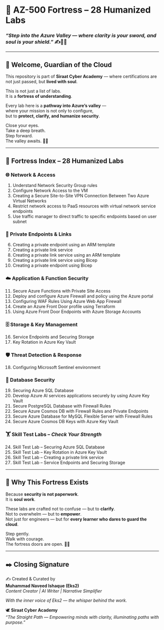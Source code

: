 # 🏰 AZ-500 Fortress – 28 Humanized Labs  
### _“Step into the Azure Valley — where clarity is your sword, and soul is your shield.”_ ✍️🌸🔐  

---

## 🌌 Welcome, Guardian of the Cloud  

This repository is part of **Siraat Cyber Academy** — where certifications are not just passed, but **lived with soul**.  

This is not just a list of labs.  
It is a **fortress of understanding**.  

Every lab here is a **pathway into Azure’s valley** —  
where your mission is not only to configure,  
but to **protect, clarify, and humanize security**.  

Close your eyes.  
Take a deep breath.  
Step forward.  
The valley awaits. 🌿✨  

---

## 🔐 Fortress Index – 28 Humanized Labs  

### 🌐 Network & Access  
1. Understand Network Security Group rules  
2. Configure Network Access to the VM  
3. Creating a Secure Site-to-Site VPN Connection Between Two Azure Virtual Networks  
4. Restrict network access to PaaS resources with virtual network service endpoints  
5. Use traffic manager to direct traffic to specific endpoints based on user subnet  

### 🔗 Private Endpoints & Links  
6. Creating a private endpoint using an ARM template  
7. Creating a private link service  
8. Creating a private link service using an ARM template  
9. Creating a private link service using Bicep  
10. Creating a private endpoint using Bicep  

### ☁️ Application & Function Security  
11. Secure Azure Functions with Private Site Access  
12. Deploy and configure Azure Firewall and policy using the Azure portal  
13. Configuring WAF Rules Using Azure Web App Firewall  
14. Create an Azure Front Door profile using Terraform  
15. Using Azure Front Door Endpoints with Azure Storage Accounts  

### 🗄️ Storage & Key Management  
16. Service Endpoints and Securing Storage  
17. Key Rotation in Azure Key Vault  

### 🛡️ Threat Detection & Response  
18. Configuring Microsoft Sentinel environment  

### 🧩 Database Security  
19. Securing Azure SQL Database  
20. Develop Azure AI services applications securely by using Azure Key Vault  
21. Secure PostgreSQL Database with Firewall Rules  
22. Secure Azure Cosmos DB with Firewall Rules and Private Endpoints  
23. Secure Azure Database for MySQL Flexible Server with Firewall Rules  
28. Secure Azure Cosmos DB Keys with Azure Key Vault  

### 🏋️ Skill Test Labs – _Check Your Strength_  
24. Skill Test Lab – Securing Azure SQL Database  
25. Skill Test Lab – Key Rotation in Azure Key Vault  
26. Skill Test Lab – Creating a private link service  
27. Skill Test Lab – Service Endpoints and Securing Storage  

---

## 🌈 Why This Fortress Exists  

Because **security is not paperwork**.  
It is **soul work**.  

These labs are crafted not to confuse — but to **clarify**.  
Not to overwhelm — but to **empower**.  
Not just for engineers — but for **every learner who dares to guard the cloud**.  

Step gently.  
Walk with courage.  
The fortress doors are open. 🚪✨  

---

## ✒️ Closing Signature  

✍️ Created & Curated by  
**Muhammad Naveed Ishaque (Eks2)**  
_Content Creator | AI Writer | Narrative Simplifier_  

_With the inner voice of Eks2 — the whisper behind the work._  

🕊️ **Siraat Cyber Academy**  
_“The Straight Path — Empowering minds with clarity, illuminating paths with purpose.”_  

